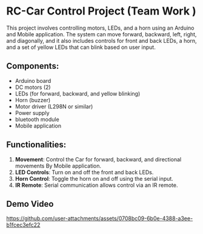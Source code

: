 #  RC-Car Control Project (Team Work )

This project involves controlling motors, LEDs, and a horn using an Arduino and Mobile application. The system can move forward, backward, left, right, and diagonally, and it also includes controls for front and back LEDs, a horn, and a set of yellow LEDs that can blink based on user input.

##  Components:
- Arduino board
- DC motors (2)
- LEDs (for forward, backward, and yellow blinking)
- Horn (buzzer)
- Motor driver (L298N or similar)
- Power supply
- bluetooth module
- Mobile application

##  Functionalities:
1. **Movement**: Control the Car for forward, backward, and directional movements By Mobile application.
2. **LED Controls**: Turn on and off the front and back LEDs.
3. **Horn Control**: Toggle the horn on and off using the serial input.
4. **IR Remote**: Serial communication allows control via an IR remote.

## Demo Video
https://github.com/user-attachments/assets/0708bc09-6b0e-4388-a3ee-b1fcec3efc22




